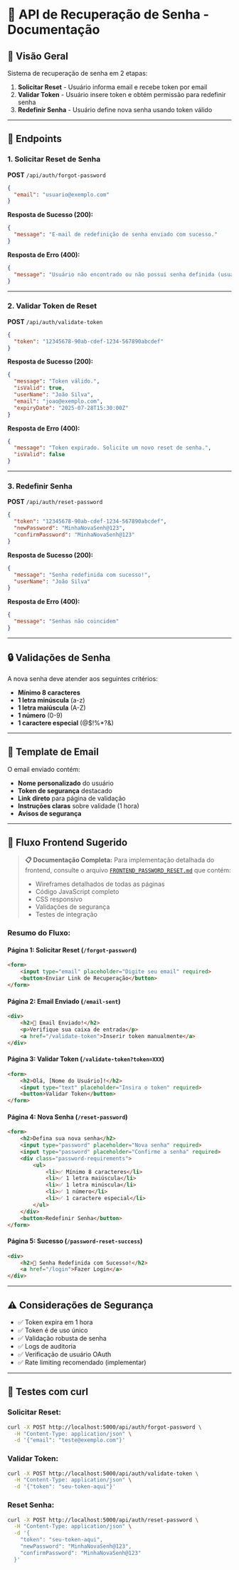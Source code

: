 # 📧 API de Recuperação de Senha - Documentação

## 🎯 Visão Geral

Sistema de recuperação de senha em 2 etapas:
1. **Solicitar Reset** - Usuário informa email e recebe token por email
2. **Validar Token** - Usuário insere token e obtém permissão para redefinir senha
3. **Redefinir Senha** - Usuário define nova senha usando token válido

---

## 🔗 Endpoints

### 1. Solicitar Reset de Senha

**POST** `/api/auth/forgot-password`

```json
{
  "email": "usuario@exemplo.com"
}
```

**Resposta de Sucesso (200):**
```json
{
  "message": "E-mail de redefinição de senha enviado com sucesso."
}
```

**Resposta de Erro (400):**
```json
{
  "message": "Usuário não encontrado ou não possui senha definida (usuário OAuth)."
}
```

---

### 2. Validar Token de Reset

**POST** `/api/auth/validate-token`

```json
{
  "token": "12345678-90ab-cdef-1234-567890abcdef"
}
```

**Resposta de Sucesso (200):**
```json
{
  "message": "Token válido.",
  "isValid": true,
  "userName": "João Silva",
  "email": "joao@exemplo.com",
  "expiryDate": "2025-07-28T15:30:00Z"
}
```

**Resposta de Erro (400):**
```json
{
  "message": "Token expirado. Solicite um novo reset de senha.",
  "isValid": false
}
```

---

### 3. Redefinir Senha

**POST** `/api/auth/reset-password`

```json
{
  "token": "12345678-90ab-cdef-1234-567890abcdef",
  "newPassword": "MinhaNovaSenh@123",
  "confirmPassword": "MinhaNovaSenh@123"
}
```

**Resposta de Sucesso (200):**
```json
{
  "message": "Senha redefinida com sucesso!",
  "userName": "João Silva"
}
```

**Resposta de Erro (400):**
```json
{
  "message": "Senhas não coincidem"
}
```

---

## 🔒 Validações de Senha

A nova senha deve atender aos seguintes critérios:

- **Mínimo 8 caracteres**
- **1 letra minúscula** (a-z)
- **1 letra maiúscula** (A-Z)
- **1 número** (0-9)
- **1 caractere especial** (@$!%*?&)

---

## 📧 Template de Email

O email enviado contém:

- **Nome personalizado** do usuário
- **Token de segurança** destacado
- **Link direto** para página de validação
- **Instruções claras** sobre validade (1 hora)
- **Avisos de segurança**

---

## 🎨 Fluxo Frontend Sugerido

> **📋 Documentação Completa:** Para implementação detalhada do frontend, consulte o arquivo [`FRONTEND_PASSWORD_RESET.md`](./FRONTEND_PASSWORD_RESET.md) que contém:
> - Wireframes detalhados de todas as páginas
> - Código JavaScript completo
> - CSS responsivo
> - Validações de segurança
> - Testes de integração

### Resumo do Fluxo:

#### **Página 1: Solicitar Reset** (`/forgot-password`)
```html
<form>
    <input type="email" placeholder="Digite seu email" required>
    <button>Enviar Link de Recuperação</button>
</form>
```

#### **Página 2: Email Enviado** (`/email-sent`)
```html
<div>
    <h2>📧 Email Enviado!</h2>
    <p>Verifique sua caixa de entrada</p>
    <a href="/validate-token">Inserir token manualmente</a>
</div>
```

#### **Página 3: Validar Token** (`/validate-token?token=XXX`)
```html
<form>
    <h2>Olá, [Nome do Usuário]!</h2>
    <input type="text" placeholder="Insira o token" required>
    <button>Validar Token</button>
</form>
```

#### **Página 4: Nova Senha** (`/reset-password`)
```html
<form>
    <h2>Defina sua nova senha</h2>
    <input type="password" placeholder="Nova senha" required>
    <input type="password" placeholder="Confirme a senha" required>
    <div class="password-requirements">
        <ul>
            <li>✅ Mínimo 8 caracteres</li>
            <li>✅ 1 letra maiúscula</li>
            <li>✅ 1 letra minúscula</li>
            <li>✅ 1 número</li>
            <li>✅ 1 caractere especial</li>
        </ul>
    </div>
    <button>Redefinir Senha</button>
</form>
```

#### **Página 5: Sucesso** (`/password-reset-success`)
```html
<div>
    <h2>🎉 Senha Redefinida com Sucesso!</h2>
    <a href="/login">Fazer Login</a>
</div>
```

---

## ⚠️ Considerações de Segurança

- ✅ Token expira em 1 hora
- ✅ Token é de uso único
- ✅ Validação robusta de senha
- ✅ Logs de auditoria
- ✅ Verificação de usuário OAuth
- ✅ Rate limiting recomendado (implementar)

---

## 🧪 Testes com curl

### Solicitar Reset:
```bash
curl -X POST http://localhost:5000/api/auth/forgot-password \
  -H "Content-Type: application/json" \
  -d '{"email": "teste@exemplo.com"}'
```

### Validar Token:
```bash
curl -X POST http://localhost:5000/api/auth/validate-token \
  -H "Content-Type: application/json" \
  -d '{"token": "seu-token-aqui"}'
```

### Reset Senha:
```bash
curl -X POST http://localhost:5000/api/auth/reset-password \
  -H "Content-Type: application/json" \
  -d '{
    "token": "seu-token-aqui",
    "newPassword": "MinhaNovaSenh@123",
    "confirmPassword": "MinhaNovaSenh@123"
  }'
```
